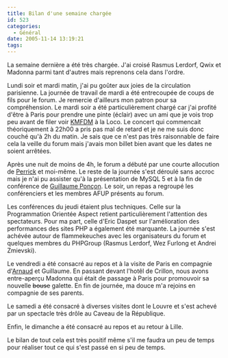 ```yaml
---
title: Bilan d'une semaine chargée
id: 523
categories:
  - Général
date: 2005-11-14 13:19:21
tags:
---
```


La semaine dernière a été très chargée. J'ai croisé Rasmus Lerdorf, Qwix et Madonna parmi tant d'autres mais reprenons cela dans l'ordre.

Lundi soir et mardi matin, j'ai pu goûter aux joies de la circulation parisienne. La journée de travail de mardi a été entrecoupée de coups de fils pour le forum. Je remercie d'ailleurs mon patron pour sa compréhension. Le mardi soir a été particulièrement chargé car j'ai profité d'être à Paris pour prendre une pinte (éclair) avec un ami que je vois trop peu avant de filer voir [KMFDM](http://www.kmfdm.net/) à la Loco. Le concert qui commencait théoriquement à 22h00 a pris pas mal de retard et je ne me suis donc couché qu'à 2h du matin. Je sais que ce n'est pas très raisonnable de faire cela la veille du forum mais j'avais mon billet bien avant que les dates ne soient arrêtées.

Après une nuit de moins de 4h, le forum a débuté par une courte allocution de [Perrick](http://www.onpk.net/) et moi-même. Le reste de la journée s'est déroulé sans accroc mais je n'ai pu assister qu'à la présentation de MySQL 5 et à la fin de conférence de [Guillaume Ponçon](http://masterflow.ath.cx/blog/). Le soir, un repas a regroupé les conférenciers et les membres AFUP présents au forum.

Les conférences du jeudi étaient plus techniques. Celle sur la Programmation Orientée Aspect retient particulièrement l'attention des spectateurs. Pour ma part, celle d'Eric Daspet sur l'amélioration des performances des sites PHP a également été marquante. La journée s'est achévée autour de flammekeuches avec les organisateurs du forum et quelques membres du PHPGroup (Rasmus Lerdorf, Wez Furlong et Andrei Zmievski).

Le vendredi a été consacré au repos et à la visite de Paris en compagnie d'[Arnaud](http://www.limbourg.com/blog/) et Guillaume. En passant devant l'hotêl de Crillon, nous avons entre-aperçu Madonna qui était de passage à Paris pour promouvoir sa nouvelle <del>bouse</del> galette. En fin de journée, ma douce m'a rejoins en compagnie de ses parents.

Le samedi a été consacré à diverses visites dont le Louvre et s'est achevé par un spectacle très drôle au Caveau de la République.

Enfin, le dimanche a été consacré au repos et au retour à Lille.

Le bilan de tout cela est très positif même s'il me faudra un peu de temps pour réaliser tout ce qui s'est passé en si peu de temps.